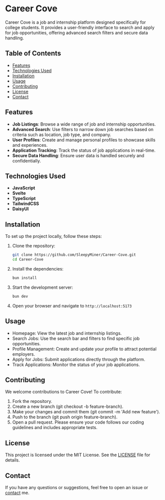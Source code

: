 # Career Cove

Career Cove is a job and internship platform designed specifically for college students. It provides a user-friendly interface to search and apply for job opportunities, offering advanced search filters and secure data handling.

## Table of Contents
- [Features](#features)
- [Technologies Used](#technologies-used)
- [Installation](#installation)
- [Usage](#usage)
- [Contributing](#contributing)
- [License](#license)
- [Contact](#contact)

## Features

- **Job Listings**: Browse a wide range of job and internship opportunities.
- **Advanced Search**: Use filters to narrow down job searches based on criteria such as location, job type, and company.
- **User Profiles**: Create and manage personal profiles to showcase skills and experiences.
- **Application Tracking**: Track the status of job applications in real-time.
- **Secure Data Handling**: Ensure user data is handled securely and confidentially.

## Technologies Used

- **JavaScript**
- **Svelte**
- **TypeScript**
- **TailwindCSS**
- **DaisyUI**

## Installation

To set up the project locally, follow these steps:

1. Clone the repository:
   ```bash
   git clone https://github.com/SleepyMiner/Career-Cove.git
   cd Career-Cove
   ```
2. Install the dependencies:
   ```bash
   bun install
   ```
3. Start the development server:
   ```bash
   bun dev
   ```
4. Open your browser and navigate to `http://localhost:5173`

## Usage
- Homepage: View the latest job and internship listings.
- Search Jobs: Use the search bar and filters to find specific job opportunities.
- Profile Management: Create and update your profile to attract potential employers.
- Apply for Jobs: Submit applications directly through the platform.
- Track Applications: Monitor the status of your job applications.

## Contributing
We welcome contributions to Career Cove! To contribute:

1. Fork the repository.
2. Create a new branch (git checkout -b feature-branch).
3. Make your changes and commit them (git commit -m 'Add new feature').
4. Push to the branch (git push origin feature-branch).
5. Open a pull request.
Please ensure your code follows our coding guidelines and includes appropriate tests.

## License
This project is licensed under the MIT License. See the [LICENSE](./LICENSE) file for details.

## Contact
If you have any questions or suggestions, feel free to open an issue or [contact](mailto:swayamgupta5698@gmail.com) me.
